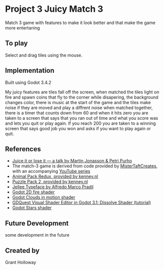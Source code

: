 # Project 3 Juicy Match 3

Match 3 game with features to make it look better and that make the game more entertaning 

## To play

Select and drag tiles using the mouse.


## Implementation

Built using Godot 3.4.2

My juicy features are tiles fall off the screen, when matched the tiles light on fire and spawn coins that fly to the corner while disapering, the background changes color, there is music at the start of the game and the tiles make noise if they are moved and play a diffrent noise when matched together, there is a timer that counts down from 60 and when it hits zero you are taken to a screen that says that you ran out of time and what you score was and lets you quit or play again. If you reach 200 you are taken to a winning screen that says good job you won and asks if you want to play again or quit.

## References
 * [Juice it or lose it — a talk by Martin Jonasson & Petri Purho](https://www.youtube.com/watch?v=Fy0aCDmgnxg)
 * The match-3 game is derived from code provided by [MisterTaftCreates](https://github.com/mistertaftcreates/Godot_match_3), with an accompanying [YouTube series](https://www.youtube.com/playlist?list=PL4vbr3u7UKWqwQlvwvgNcgDL1p_3hcNn2)
 * [Animal Pack Redux, provided by kenney.nl](https://kenney.nl/assets/animal-pack-redux)
 * [Puzzle Pack 2, provided by kenney.nl](https://kenney.nl/assets/puzzle-pack-2)
 * [Jellee Typeface by Alfredo Marco Pradil](https://fontlibrary.org/en/font/jellee-typeface)
 * [Godot 2D fire shader](https://godotshaders.com/shader/2d-fire/)
 * [Godot Clouds in motion shader](https://godotshaders.com/shader/clouds-in-motion/)
 * [GDQuest Visual Shader Editor in Godot 3.1: Dissolve Shader (tutorial)](https://www.youtube.com/watch?v=sf_Dc4ew3eM)
 * [Godot Stars shader](https://godotshaders.com/shader/stars-shader/)

## Future Development

some development in the future 

## Created by 

Grant Holloway 
```

